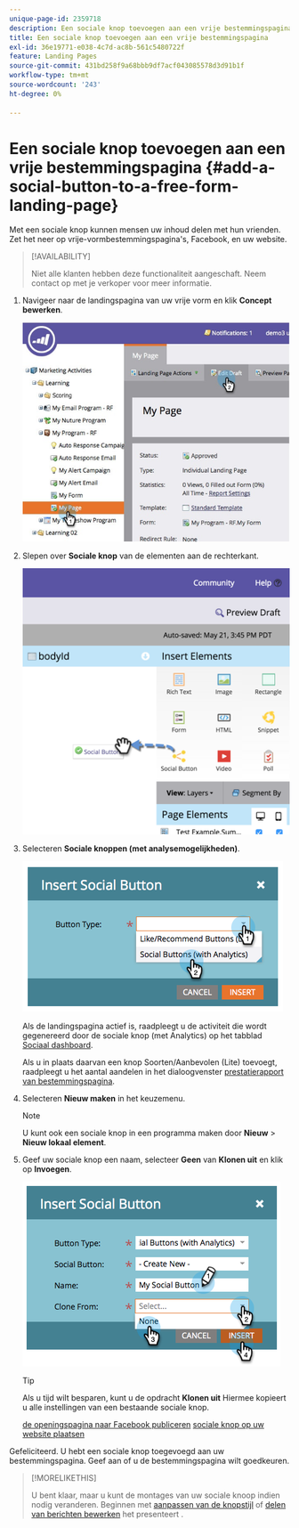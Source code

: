 ```yaml
---
unique-page-id: 2359718
description: Een sociale knop toevoegen aan een vrije bestemmingspagina - Marketo Docs - Productdocumentatie
title: Een sociale knop toevoegen aan een vrije bestemmingspagina
exl-id: 36e19771-e038-4c7d-ac8b-561c5480722f
feature: Landing Pages
source-git-commit: 431bd258f9a68bbb9df7acf043085578d3d91b1f
workflow-type: tm+mt
source-wordcount: '243'
ht-degree: 0%

---
```


# Een sociale knop toevoegen aan een vrije bestemmingspagina {#add-a-social-button-to-a-free-form-landing-page}

Met een sociale knop kunnen mensen uw inhoud delen met hun vrienden. Zet het neer op vrije-vormbestemmingspagina&#39;s, Facebook, en uw website.

>[!AVAILABILITY]
>
>Niet alle klanten hebben deze functionaliteit aangeschaft. Neem contact op met je verkoper voor meer informatie.

1. Navigeer naar de landingspagina van uw vrije vorm en klik **Concept bewerken**.

   ![](assets/scoring.jpg)

1. Slepen over **Sociale knop** van de elementen aan de rechterkant.

   ![](assets/image2015-5-21-15-3a47-3a46.png)

1. Selecteren **Sociale knoppen (met analysemogelijkheden)**.

   ![](assets/image2014-9-17-10-3a35-3a13.png)

   Als de landingspagina actief is, raadpleegt u de activiteit die wordt gegenereerd door de sociale knop (met Analytics) op het tabblad [Sociaal dashboard](/help/marketo/product-docs/demand-generation/social/social-functions/view-social-performance.md).

   Als u in plaats daarvan een knop Soorten/Aanbevolen (Lite) toevoegt, raadpleegt u het aantal aandelen in het dialoogvenster [prestatierapport van bestemmingspagina](/help/marketo/product-docs/demand-generation/landing-pages/understanding-landing-pages/landing-page-performance-report.md).

1. Selecteren **Nieuw maken** in het keuzemenu.

   >[!NOTE]
   >
   >U kunt ook een sociale knop in een programma maken door **Nieuw** > **Nieuw lokaal element**.

1. Geef uw sociale knop een naam, selecteer **Geen** van **Klonen uit** en klik op **Invoegen**.

   ![](assets/image2014-9-17-10-3a35-3a26.png)

   >[!TIP]
   >
   >Als u tijd wilt besparen, kunt u de opdracht **Klonen uit** Hiermee kopieert u alle instellingen van een bestaande sociale knop.

   [de openingspagina naar Facebook publiceren](/help/marketo/product-docs/demand-generation/facebook/publish-landing-pages-to-facebook.md) [sociale knop op uw website plaatsen](/help/marketo/product-docs/demand-generation/social/social-functions/deploy-social-on-your-website.md)

Gefeliciteerd.  U hebt een sociale knop toegevoegd aan uw bestemmingspagina. Geef aan of u de bestemmingspagina wilt goedkeuren.

>[!MORELIKETHIS]
>
>U bent klaar, maar u kunt de montages van uw sociale knoop indien nodig veranderen. Beginnen met [aanpassen van de knopstijl](/help/marketo/product-docs/demand-generation/social/configuring-social-actions/customize-social-app-button.md) of  [delen van berichten bewerken](/help/marketo/product-docs/demand-generation/social/configuring-social-actions/configure-social-sign-up-share-flow.md) het presenteert .
